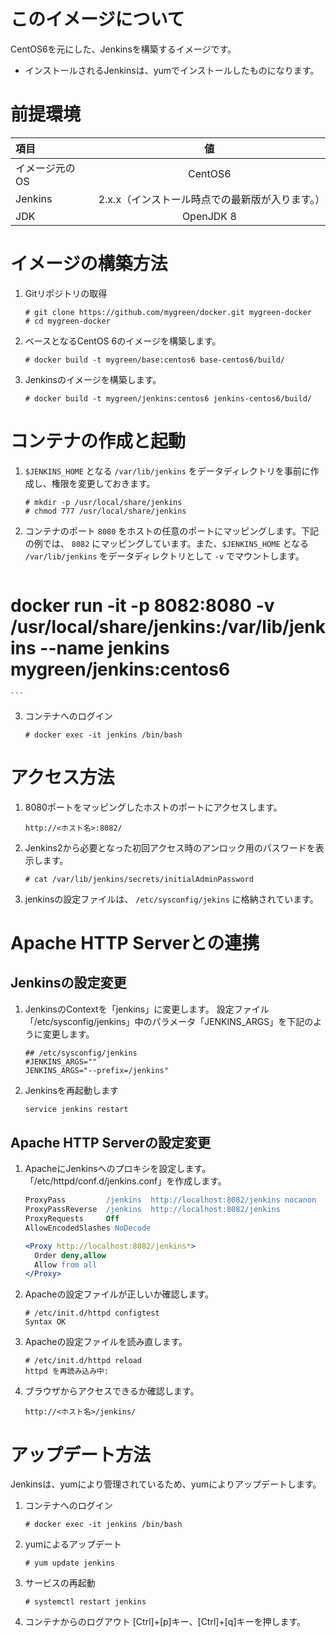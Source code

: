 # このイメージについて

CentOS6を元にした、Jenkinsを構築するイメージです。
- インストールされるJenkinsは、yumでインストールしたものになります。

# 前提環境

|項目|値|
|:--|:--:|
|イメージ元のOS|CentOS6|
|Jenkins|2.x.x（インストール時点での最新版が入ります。）|
|JDK|OpenJDK 8|

# イメージの構築方法

1. Gitリポジトリの取得
    ```console
    # git clone https://github.com/mygreen/docker.git mygreen-docker
    # cd mygreen-docker
    ```

2. ベースとなるCentOS 6のイメージを構築します。
    ```console
    # docker build -t mygreen/base:centos6 base-centos6/build/
    ```

3. Jenkinsのイメージを構築します。
    ```console
    # docker build -t mygreen/jenkins:centos6 jenkins-centos6/build/
    ```

# コンテナの作成と起動

1. ``$JENKINS_HOME`` となる ``/var/lib/jenkins`` をデータディレクトリを事前に作成し、権限を変更しておきます。
    ```console
    # mkdir -p /usr/local/share/jenkins
    # chmod 777 /usr/local/share/jenkins
    ```

2. コンテナのポート ``8080`` をホストの任意のポートにマッピングします。下記の例では、 ``8082`` にマッピングしています。また、``$JENKINS_HOME`` となる ``/var/lib/jenkins`` をデータディレクトリとして ``-v`` でマウントします。

    ```console
# docker run -it -p 8082:8080 -v /usr/local/share/jenkins:/var/lib/jenkins --name jenkins mygreen/jenkins:centos6
    ```

3. コンテナへのログイン
    ```console
    # docker exec -it jenkins /bin/bash
    ```

# アクセス方法
1. 8080ポートをマッピングしたホストのポートにアクセスします。
    ```
    http://<ホスト名>:8082/
    ```

2. Jenkins2から必要となった初回アクセス時のアンロック用のパスワードを表示します。
    ```console
    # cat /var/lib/jenkins/secrets/initialAdminPassword
    ```

3. jenkinsの設定ファイルは、 ``/etc/sysconfig/jekins`` に格納されています。

# Apache HTTP Serverとの連携
## Jenkinsの設定変更
1. JenkinsのContextを「jenkins」に変更します。 設定ファイル「/etc/sysconfig/jenkins」中のパラメータ「JENKINS_ARGS」を下記のように変更します。
    ```properties
    ## /etc/sysconfig/jenkins
    #JENKINS_ARGS=""
    JENKINS_ARGS="--prefix=/jenkins"
    ```

2. Jenkinsを再起動します
    ```bash
    service jenkins restart
    ```

## Apache HTTP Serverの設定変更
1. ApacheにJenkinsへのプロキシを設定します。「/etc/httpd/conf.d/jenkins.conf」を作成します。
    ```apache
    ProxyPass         /jenkins  http://localhost:8082/jenkins nocanon
    ProxyPassReverse  /jenkins  http://localhost:8082/jenkins
    ProxyRequests     Off
    AllowEncodedSlashes NoDecode
    
    <Proxy http://localhost:8082/jenkins*>
      Order deny,allow
      Allow from all
    </Proxy>
    ```

2. Apacheの設定ファイルが正しいか確認します。
    ```console
    # /etc/init.d/httpd configtest
    Syntax OK
    ```

3. Apacheの設定ファイルを読み直します。
    ```console
    # /etc/init.d/httpd reload
    httpd を再読み込み中:
    ```

4. ブラウザからアクセスできるか確認します。
    ```
    http://<ホスト名>/jenkins/
    ```

# アップデート方法

Jenkinsは、yumにより管理されているため、yumによりアップデートします。

1. コンテナへのログイン
    ```console
    # docker exec -it jenkins /bin/bash
    ```

2. yumによるアップデート
    ```console
    # yum update jenkins
    ```

3. サービスの再起動
    ```console
    # systemctl restart jenkins
    ```

4. コンテナからのログアウト
    [Ctrl]+[p]キー、[Ctrl]+[q]キーを押します。
